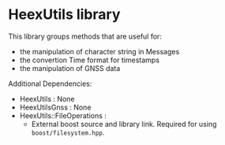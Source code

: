 # HeexUtils library

This library groups methods that are useful for:
- the manipulation of character string in Messages
- the convertion Time format for timestamps
- the manipulation of GNSS data

Additional Dependencies:
- HeexUtils : None
- HeexUtilsGnss : None
- HeexUtils::FileOperations : 
  - External boost source and library link. Required for using `boost/filesystem.hpp`.